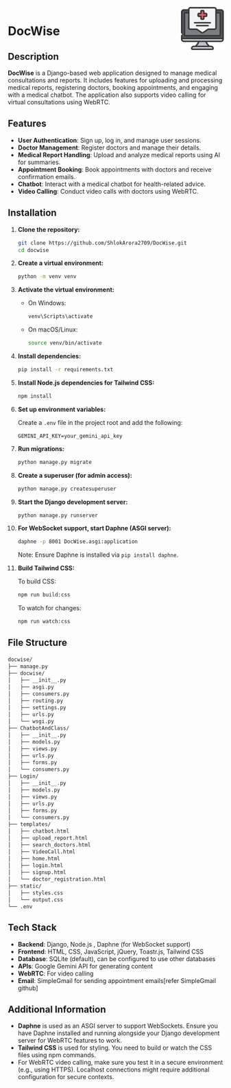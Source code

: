 
<img src="./Login/static/logo1.png" align='right' width=100 hight=100>

# DocWise

## Description

**DocWise** is a Django-based web application designed to manage medical consultations and reports. It includes features for uploading and processing medical reports, registering doctors, booking appointments, and engaging with a medical chatbot. The application also supports video calling for virtual consultations using WebRTC.

## Features

- **User Authentication**: Sign up, log in, and manage user sessions.
- **Doctor Management**: Register doctors and manage their details.
- **Medical Report Handling**: Upload and analyze medical reports using AI for summaries.
- **Appointment Booking**: Book appointments with doctors and receive confirmation emails.
- **Chatbot**: Interact with a medical chatbot for health-related advice.
- **Video Calling**: Conduct video calls with doctors using WebRTC.

## Installation

1. **Clone the repository:**

    ```bash
    git clone https://github.com/ShlokArora2709/DocWise.git
    cd docwise
    ```

2. **Create a virtual environment:**

    ```bash
    python -m venv venv
    ```

3. **Activate the virtual environment:**

    - On Windows:

      ```bash
      venv\Scripts\activate
      ```

    - On macOS/Linux:

      ```bash
      source venv/bin/activate
      ```

4. **Install dependencies:**

    ```bash
    pip install -r requirements.txt
    ```

5. **Install Node.js dependencies for Tailwind CSS:**

    ```bash
    npm install
    ```

6. **Set up environment variables:**

    Create a `.env` file in the project root and add the following:

    ```
    GEMINI_API_KEY=your_gemini_api_key
    ```

7. **Run migrations:**

    ```bash
    python manage.py migrate
    ```

8. **Create a superuser (for admin access):**

    ```bash
    python manage.py createsuperuser
    ```

9. **Start the Django development server:**

    ```bash
    python manage.py runserver
    ```

10. **For WebSocket support, start Daphne (ASGI server):**

    ```bash
    daphne -p 8001 DocWise.asgi:application
    ```

    Note: Ensure Daphne is installed via `pip install daphne`.

11. **Build Tailwind CSS:**

    To build CSS:

    ```bash
    npm run build:css
    ```

    To watch for changes:

    ```bash
    npm run watch:css
    ```

## File Structure

```
docwise/
├── manage.py
├── docwise/
│   ├── __init__.py
│   ├── asgi.py
│   ├── consumers.py
│   ├── routing.py
│   ├── settings.py
│   ├── urls.py
│   └── wsgi.py
├── ChatbotAndClass/
│   ├── __init__.py
│   ├── models.py
│   ├── views.py
│   ├── urls.py
│   ├── forms.py
│   └── consumers.py
├── Login/
│   ├── __init__.py
│   ├── models.py
│   ├── views.py
│   ├── urls.py
│   ├── forms.py
│   └── consumers.py
├── templates/
│   ├── chatbot.html
│   ├── upload_report.html
│   ├── search_doctors.html
│   ├── VideoCall.html
│   ├── home.html
│   ├── login.html
│   ├── signup.html
│   └── doctor_registration.html
├── static/
│   ├── styles.css
│   └── output.css
└── .env
```

## Tech Stack

- **Backend**: Django, Node.js , Daphne (for WebSocket support)
- **Frontend**: HTML, CSS, JavaScript, jQuery, Toastr.js, Tailwind CSS
- **Database**: SQLite (default), can be configured to use other databases
- **APIs**: Google Gemini API for generating content
- **WebRTC**: For video calling
- **Email**: SimpleGmail for sending appointment emails[refer SimpleGmail github]

## Additional Information

- **Daphne** is used as an ASGI server to support WebSockets. Ensure you have Daphne installed and running alongside your Django development server for WebRTC features to work.
- **Tailwind CSS** is used for styling. You need to build or watch the CSS files using npm commands.
- For WebRTC video calling, make sure you test it in a secure environment (e.g., using HTTPS). Localhost connections might require additional configuration for secure contexts.

